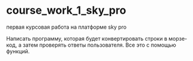 # course_work_1_sky_pro
первая курсовая работа на платформе sky pro

Написать программу, которая будет конвертировать строки в морзе-код, 
а затем проверять ответы пользователя. 
Все это с помощью функций.
